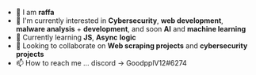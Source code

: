 - 👋 I am **raffa**
- 👀 I'm currently interested in **Cybersecurity**, **web development**, **malware analysis** + **development**, and soon **AI** and **machine learning**
- 🌱 Currently learning **JS**, **Async** **logic**
- 💞️ Looking to collaborate on **Web scraping projects** and **cybersecurity projects**
- 📫 How to reach me ... discord -> GoodpplV12#6274

